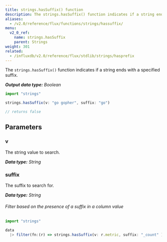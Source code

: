 ```yaml
---
title: strings.hasSuffix() function
description: The strings.hasSuffix() function indicates if a string ends with a specified suffix.
aliases:
  - /v2.0/reference/flux/functions/strings/hassuffix/
menu:
  v2_0_ref:
    name: strings.hasSuffix
    parent: Strings
weight: 301
related:
  - /influxdb/v2.0/reference/flux/stdlib/strings/hasprefix
---
```


The `strings.hasSuffix()` function indicates if a string ends with a specified suffix.

_**Output data type:** Boolean_

```js
import "strings"

strings.hasSuffix(v: "go gopher", suffix: "go")

// returns false
```

## Parameters

### v
The string value to search.

_**Data type:** String_

### suffix
The suffix to search for.

_**Data type:** String_

###### Filter based on the presence of a suffix in a column value
```js
import "strings"

data
  |> filter(fn:(r) => strings.hasSuffix(v: r.metric, suffix: "_count" ))
```
